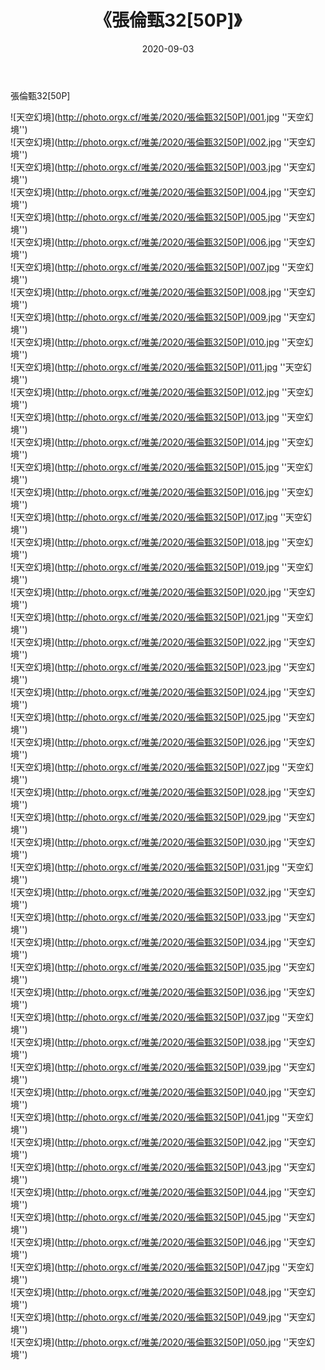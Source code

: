 ﻿---
layout: post
title: 《張倫甄32[50P]》
date: 2020-09-03
img: http://photo.orgx.cf/唯美/2020/張倫甄32[50P]/000.jpg
tags: [美女,清纯,唯美]
---

張倫甄32[50P]



![天空幻境](http://photo.orgx.cf/唯美/2020/張倫甄32[50P]/001.jpg ''天空幻境'')<br>
![天空幻境](http://photo.orgx.cf/唯美/2020/張倫甄32[50P]/002.jpg ''天空幻境'')<br>
![天空幻境](http://photo.orgx.cf/唯美/2020/張倫甄32[50P]/003.jpg ''天空幻境'')<br>
![天空幻境](http://photo.orgx.cf/唯美/2020/張倫甄32[50P]/004.jpg ''天空幻境'')<br>
![天空幻境](http://photo.orgx.cf/唯美/2020/張倫甄32[50P]/005.jpg ''天空幻境'')<br>
![天空幻境](http://photo.orgx.cf/唯美/2020/張倫甄32[50P]/006.jpg ''天空幻境'')<br>
![天空幻境](http://photo.orgx.cf/唯美/2020/張倫甄32[50P]/007.jpg ''天空幻境'')<br>
![天空幻境](http://photo.orgx.cf/唯美/2020/張倫甄32[50P]/008.jpg ''天空幻境'')<br>
![天空幻境](http://photo.orgx.cf/唯美/2020/張倫甄32[50P]/009.jpg ''天空幻境'')<br>
![天空幻境](http://photo.orgx.cf/唯美/2020/張倫甄32[50P]/010.jpg ''天空幻境'')<br>
![天空幻境](http://photo.orgx.cf/唯美/2020/張倫甄32[50P]/011.jpg ''天空幻境'')<br>
![天空幻境](http://photo.orgx.cf/唯美/2020/張倫甄32[50P]/012.jpg ''天空幻境'')<br>
![天空幻境](http://photo.orgx.cf/唯美/2020/張倫甄32[50P]/013.jpg ''天空幻境'')<br>
![天空幻境](http://photo.orgx.cf/唯美/2020/張倫甄32[50P]/014.jpg ''天空幻境'')<br>
![天空幻境](http://photo.orgx.cf/唯美/2020/張倫甄32[50P]/015.jpg ''天空幻境'')<br>
![天空幻境](http://photo.orgx.cf/唯美/2020/張倫甄32[50P]/016.jpg ''天空幻境'')<br>
![天空幻境](http://photo.orgx.cf/唯美/2020/張倫甄32[50P]/017.jpg ''天空幻境'')<br>
![天空幻境](http://photo.orgx.cf/唯美/2020/張倫甄32[50P]/018.jpg ''天空幻境'')<br>
![天空幻境](http://photo.orgx.cf/唯美/2020/張倫甄32[50P]/019.jpg ''天空幻境'')<br>
![天空幻境](http://photo.orgx.cf/唯美/2020/張倫甄32[50P]/020.jpg ''天空幻境'')<br>
![天空幻境](http://photo.orgx.cf/唯美/2020/張倫甄32[50P]/021.jpg ''天空幻境'')<br>
![天空幻境](http://photo.orgx.cf/唯美/2020/張倫甄32[50P]/022.jpg ''天空幻境'')<br>
![天空幻境](http://photo.orgx.cf/唯美/2020/張倫甄32[50P]/023.jpg ''天空幻境'')<br>
![天空幻境](http://photo.orgx.cf/唯美/2020/張倫甄32[50P]/024.jpg ''天空幻境'')<br>
![天空幻境](http://photo.orgx.cf/唯美/2020/張倫甄32[50P]/025.jpg ''天空幻境'')<br>
![天空幻境](http://photo.orgx.cf/唯美/2020/張倫甄32[50P]/026.jpg ''天空幻境'')<br>
![天空幻境](http://photo.orgx.cf/唯美/2020/張倫甄32[50P]/027.jpg ''天空幻境'')<br>
![天空幻境](http://photo.orgx.cf/唯美/2020/張倫甄32[50P]/028.jpg ''天空幻境'')<br>
![天空幻境](http://photo.orgx.cf/唯美/2020/張倫甄32[50P]/029.jpg ''天空幻境'')<br>
![天空幻境](http://photo.orgx.cf/唯美/2020/張倫甄32[50P]/030.jpg ''天空幻境'')<br>
![天空幻境](http://photo.orgx.cf/唯美/2020/張倫甄32[50P]/031.jpg ''天空幻境'')<br>
![天空幻境](http://photo.orgx.cf/唯美/2020/張倫甄32[50P]/032.jpg ''天空幻境'')<br>
![天空幻境](http://photo.orgx.cf/唯美/2020/張倫甄32[50P]/033.jpg ''天空幻境'')<br>
![天空幻境](http://photo.orgx.cf/唯美/2020/張倫甄32[50P]/034.jpg ''天空幻境'')<br>
![天空幻境](http://photo.orgx.cf/唯美/2020/張倫甄32[50P]/035.jpg ''天空幻境'')<br>
![天空幻境](http://photo.orgx.cf/唯美/2020/張倫甄32[50P]/036.jpg ''天空幻境'')<br>
![天空幻境](http://photo.orgx.cf/唯美/2020/張倫甄32[50P]/037.jpg ''天空幻境'')<br>
![天空幻境](http://photo.orgx.cf/唯美/2020/張倫甄32[50P]/038.jpg ''天空幻境'')<br>
![天空幻境](http://photo.orgx.cf/唯美/2020/張倫甄32[50P]/039.jpg ''天空幻境'')<br>
![天空幻境](http://photo.orgx.cf/唯美/2020/張倫甄32[50P]/040.jpg ''天空幻境'')<br>
![天空幻境](http://photo.orgx.cf/唯美/2020/張倫甄32[50P]/041.jpg ''天空幻境'')<br>
![天空幻境](http://photo.orgx.cf/唯美/2020/張倫甄32[50P]/042.jpg ''天空幻境'')<br>
![天空幻境](http://photo.orgx.cf/唯美/2020/張倫甄32[50P]/043.jpg ''天空幻境'')<br>
![天空幻境](http://photo.orgx.cf/唯美/2020/張倫甄32[50P]/044.jpg ''天空幻境'')<br>
![天空幻境](http://photo.orgx.cf/唯美/2020/張倫甄32[50P]/045.jpg ''天空幻境'')<br>
![天空幻境](http://photo.orgx.cf/唯美/2020/張倫甄32[50P]/046.jpg ''天空幻境'')<br>
![天空幻境](http://photo.orgx.cf/唯美/2020/張倫甄32[50P]/047.jpg ''天空幻境'')<br>
![天空幻境](http://photo.orgx.cf/唯美/2020/張倫甄32[50P]/048.jpg ''天空幻境'')<br>
![天空幻境](http://photo.orgx.cf/唯美/2020/張倫甄32[50P]/049.jpg ''天空幻境'')<br>
![天空幻境](http://photo.orgx.cf/唯美/2020/張倫甄32[50P]/050.jpg ''天空幻境'')<br>
